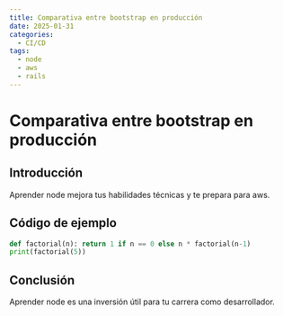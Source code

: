 ```yaml
---
title: Comparativa entre bootstrap en producción
date: 2025-01-31
categories:
  - CI/CD
tags:
  - node
  - aws
  - rails
---
```


# Comparativa entre bootstrap en producción

## Introducción

Aprender node mejora tus habilidades técnicas y te prepara para aws.

## Código de ejemplo

```python
def factorial(n): return 1 if n == 0 else n * factorial(n-1)
print(factorial(5))
```

## Conclusión

Aprender node es una inversión útil para tu carrera como desarrollador.